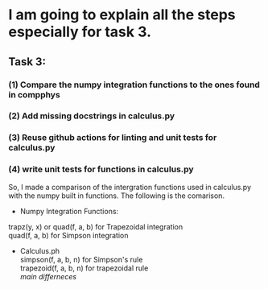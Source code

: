 # I am going to explain all the steps especially for task 3.
## Task 3:

### (1) Compare the numpy integration functions to the ones found in compphys
### (2) Add missing docstrings in calculus.py
### (3) Reuse github actions for linting and unit tests for calculus.py
### (4) write unit tests for functions in calculus.py
So, I made a comparison of the intergration functions used in calculus.py with the numpy built in functions. The following is the comarison. 
- Numpy Integration Functions: <br>

trapz(y, x) or quad(f, a, b) for Trapezoidal integration <br>
quad(f, a, b) for Simpson integration

* Calculus.ph <br>
simpson(f, a, b, n) for Simpson's rule <br>
trapezoid(f, a, b, n) for trapezoidal rule <br>
*main differneces* <br>
